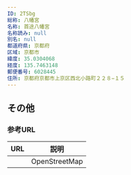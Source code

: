 ```yaml
---
ID: 2TSbg
総称: 八幡宮
名称: 首途八幡宮
名称読み: null
別名: null
都道府県: 京都府
区域: 京都市
緯度: 35.0304068
経度: 135.7463148
郵便番号: 6028445
住所: 京都府京都市上京区西北小路町２２８−１５
---
```


## その他

### 参考URL

| URL | 説明          |
| --- | ------------- |
|     | OpenStreetMap |
